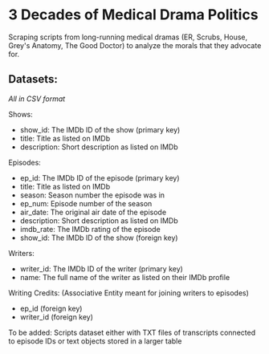 # 3 Decades of Medical Drama Politics
Scraping scripts from long-running medical dramas (ER, Scrubs, House, Grey's Anatomy, The Good Doctor) to analyze the morals that they advocate for.

## Datasets: 
*All in CSV format*

Shows:
- show_id: The IMDb ID of the show (primary key)
- title: Title as listed on IMDb
- description: Short description as listed on IMDb

Episodes:
- ep_id: The IMDb ID of the episode (primary key)
- title: Title as listed on IMDb
- season: Season number the episode was in
- ep_num: Episode number of the season
- air_date: The original air date of the episode
- description: Short description as listed on IMDb
- imdb_rate: The IMDb rating of the episode
- show_id: The IMDb ID of the show (foreign key)

Writers:
- writer_id: The IMDb ID of the writer (primary key)
- name: The full name of the writer as listed on their IMDb profile

Writing Credits: (Associative Entity meant for joining writers to episodes)
- ep_id (foreign key)
- writer_id (foreign key)

To be added: Scripts dataset either with TXT files of transcripts connected to episode IDs or text objects stored in a larger table
